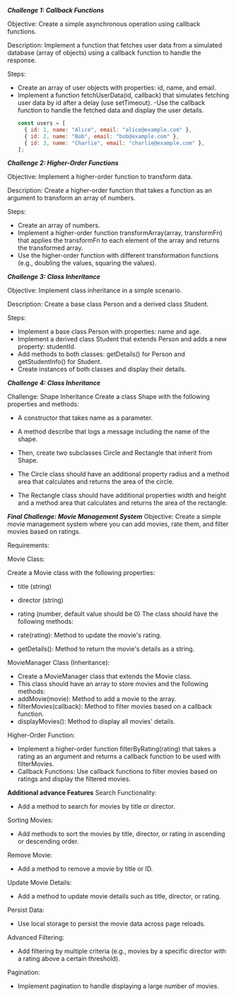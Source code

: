 **_Challenge 1: Callback Functions_**

Objective: Create a simple asynchronous operation using callback functions.

Description: Implement a function that fetches user data from a simulated database (array of objects) using a callback function to handle the response.

Steps:

- Create an array of user objects with properties: id, name, and email.
- Implement a function fetchUserData(id, callback) that simulates fetching user data by id after a delay (use setTimeout).
  -Use the callback function to handle the fetched data and display the user details.
  ```js
  const users = [
    { id: 1, name: "Alice", email: "alice@example.com" },
    { id: 2, name: "Bob", email: "bob@example.com" },
    { id: 3, name: "Charlie", email: "charlie@example.com" },
  ];
  ```

**_Challenge 2: Higher-Order Functions_**

Objective: Implement a higher-order function to transform data.

Description: Create a higher-order function that takes a function as an argument to transform an array of numbers.

Steps:

- Create an array of numbers.
- Implement a higher-order function transformArray(array, transformFn) that applies the transformFn to each element of the array and returns the transformed array.
- Use the higher-order function with different transformation functions (e.g., doubling the values, squaring the values).

**_Challenge 3: Class Inheritance_**

Objective: Implement class inheritance in a simple scenario.

Description: Create a base class Person and a derived class Student.

Steps:

- Implement a base class Person with properties: name and age.
- Implement a derived class Student that extends Person and adds a new property: studentId.
- Add methods to both classes: getDetails() for Person and getStudentInfo() for Student.
- Create instances of both classes and display their details.

**_Challenge 4: Class Inheritance_**

Challenge: Shape Inheritance
Create a class Shape with the following properties and methods:

- A constructor that takes name as a parameter.
- A method describe that logs a message including the name of the shape.
- Then, create two subclasses Circle and Rectangle that inherit from Shape.

- The Circle class should have an additional property radius and a method area that calculates and returns the area of the circle.
- The Rectangle class should have additional properties width and height and a method area that calculates and returns the area of the rectangle.

**_Final Challenge: Movie Management System_**
Objective:
Create a simple movie management system where you can add movies, rate them, and filter movies based on ratings.

Requirements:

Movie Class:

Create a Movie class with the following properties:

- title (string)
- director (string)
- rating (number, default value should be 0)
  The class should have the following methods:

- rate(rating): Method to update the movie's rating.
- getDetails(): Method to return the movie's details as a string.

MovieManager Class (Inheritance):

- Create a MovieManager class that extends the Movie class.
- This class should have an array to store movies and the following methods:
- addMovie(movie): Method to add a movie to the array.
- filterMovies(callback): Method to filter movies based on a callback function.
- displayMovies(): Method to display all movies' details.

Higher-Order Function:

- Implement a higher-order function filterByRating(rating) that takes a rating as an argument and returns a callback function to be used with filterMovies.
- Callback Functions:
  Use callback functions to filter movies based on ratings and display the filtered movies.

**Additional advance Features**
Search Functionality:

- Add a method to search for movies by title or director.

Sorting Movies:

- Add methods to sort the movies by title, director, or rating in ascending or descending order.

Remove Movie:

- Add a method to remove a movie by title or ID.

Update Movie Details:

- Add a method to update movie details such as title, director, or rating.

Persist Data:

- Use local storage to persist the movie data across page reloads.

Advanced Filtering:

- Add filtering by multiple criteria (e.g., movies by a specific director with a rating above a certain threshold).

Pagination:

- Implement pagination to handle displaying a large number of movies.
